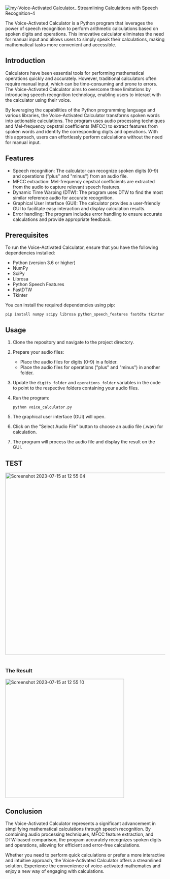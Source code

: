 
![my-Voice-Activated Calculator_ Streamlining Calculations with Speech Recognition-4](https://github.com/Yassine-Squalli-Houssaini/Voice-Activated-Calculator-Streamlining-Calculations-with-Speech-Recognition/assets/127676452/af73ea57-e424-4e79-afc7-252d287d5a73)


  
The Voice-Activated Calculator is a Python program that leverages the power of speech recognition to perform arithmetic calculations based on spoken digits and operations. This innovative calculator eliminates the need for manual input and allows users to simply speak their calculations, making mathematical tasks more convenient and accessible.

## Introduction

Calculators have been essential tools for performing mathematical operations quickly and accurately. However, traditional calculators often require manual input, which can be time-consuming and prone to errors. The Voice-Activated Calculator aims to overcome these limitations by introducing speech recognition technology, enabling users to interact with the calculator using their voice.

By leveraging the capabilities of the Python programming language and various libraries, the Voice-Activated Calculator transforms spoken words into actionable calculations. The program uses audio processing techniques and Mel-frequency cepstral coefficients (MFCC) to extract features from spoken words and identify the corresponding digits and operations. With this approach, users can effortlessly perform calculations without the need for manual input.

## Features

- Speech recognition: The calculator can recognize spoken digits (0-9) and operations ("plus" and "minus") from an audio file.
- MFCC extraction: Mel-frequency cepstral coefficients are extracted from the audio to capture relevant speech features.
- Dynamic Time Warping (DTW): The program uses DTW to find the most similar reference audio for accurate recognition.
- Graphical User Interface (GUI): The calculator provides a user-friendly GUI to facilitate easy interaction and display calculation results.
- Error handling: The program includes error handling to ensure accurate calculations and provide appropriate feedback.

## Prerequisites

To run the Voice-Activated Calculator, ensure that you have the following dependencies installed:

- Python (version 3.6 or higher)
- NumPy
- SciPy
- Librosa
- Python Speech Features
- FastDTW
- Tkinter

You can install the required dependencies using pip:

```
pip install numpy scipy librosa python_speech_features fastdtw tkinter
```

## Usage

1. Clone the repository and navigate to the project directory.

2. Prepare your audio files:

   - Place the audio files for digits (0-9) in a folder.
   - Place the audio files for operations ("plus" and "minus") in another folder.

3. Update the `digits_folder` and `operations_folder` variables in the code to point to the respective folders containing your audio files.

4. Run the program:

   ```
   python voice_calculator.py
   ```

5. The graphical user interface (GUI) will open.

6. Click on the "Select Audio File" button to choose an audio file (.wav) for calculation.

7. The program will process the audio file and display the result on the GUI.

## TEST 
<img width="572" alt="Screenshot 2023-07-15 at 12 55 04" src="https://github.com/Yassine-Squalli-Houssaini/Voice-Activated-Calculator-Streamlining-Calculations-with-Speech-Recognition/assets/127676452/2f488c7d-336c-4eff-8d5c-02a9072fb8aa">

<br>
<br>

### The Result

<img width="374" alt="Screenshot 2023-07-15 at 12 55 10" src="https://github.com/Yassine-Squalli-Houssaini/Voice-Activated-Calculator-Streamlining-Calculations-with-Speech-Recognition/assets/127676452/13f18246-7276-484c-bc29-4742ea8716b3">



## Conclusion

The Voice-Activated Calculator represents a significant advancement in simplifying mathematical calculations through speech recognition. By combining audio processing techniques, MFCC feature extraction, and DTW-based comparison, the program accurately recognizes spoken digits and operations, allowing for efficient and error-free calculations.

Whether you need to perform quick calculations or prefer a more interactive and intuitive approach, the Voice-Activated Calculator offers a streamlined solution. Experience the convenience of voice-activated mathematics and enjoy a new way of engaging with calculations.

